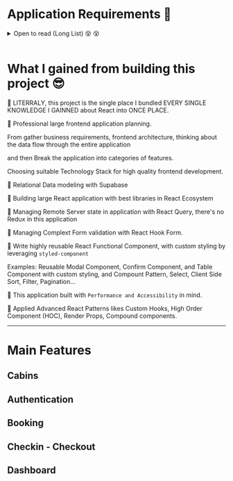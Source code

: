 # Application Requirements 👀

<details>

<summary>Open to read (Long List) 😵 😵</summary>

<br />

👉 This is the internal app of a Boutique Hotel, used like an internal tools for hotel Employees.
They NEED to logged into the application to Perform any tasks.

👉 New users can only be signed up from the inside the applications - to guarentee that only actual hotel employees can get Accounts.

👉 Needs a Table View with cabins, showing cabin photo, name, capacity, price, current discount...

👉 Users should be able to update or delete the cabin, and create the cabins (uploading cabin photo)

👉 Needs table view for all the bookings, showing Arrival, departure dates, status, and paid amount, as well as cabin and guest data.

👉 Booking status can be `Unconfirmed` (booked, but not checked in), `Checked in`, `Checked out`.
Booking table should be able to filter by these statuses.

👉 Other booking data incluese: number of guests, nights, guest observation, breakfast or not, breakfast price.

👉 Users should be able to delete, checkin, checkout a booking as the guest arrives (no editting necessary for now)

👉 Bookings may not have been paid yet, on guest arival. Thereby, on checkin, users need to accept payment (outside of the app scope), and then CONFIRM manually, payment has been received (inside the application)

👉 On Checkin, guest should have the ability to add breakfast for the entire stay, if they hadn't already.

👉 Guest data : fullname, email, national ID, nationality, country flag

---

👍 The initial app screen should be a dashboard, to display important information for the Last 7 days, 30, 90 days.

👉 A list of guest checking in and out on the current day. Users should be able to perform these tasks from here.

👉 Statistics on recent booking, sales, checkins, occupancy rate

👉 A chart showing all daily Hotel sales, showing both "total" and "extra" sales (extra sales - is only breakfast at the moment!)

👉 A chart showing statistics on stay durations, as this is an important metric for the hotel.

👍 Users should be able to define a few application-wide settings: price for breakfast, min max nights stay, max guest per booking

👍 App needs Dark Mode.

</details>

<br />

# What I gained from building this project 😎

🔵 LITERRALY, this project is the single place I bundled EVERY SINGLE KNOWLEDGE I GAINNED about React into ONCE PLACE.

🔵 Professional large frontend application planning.

From gather business requirements, frontend architecture, thinking about the data flow through the entire application

and then Break the application into categories of features.

Choosing suitable Technology Stack for high quality frontend development.

🔵 Relational Data modeling with Supabase

🔵 Building large React application with best libraries in React Ecosystem

🔵 Managing Remote Server state in application with React Query, there's no Redux in this application

🔵 Managing Complext Form validation with React Hook Form.

🔵 Write highly reusable React Functional Component, with custom styling by leveraging `styled-component`

Examples: Reusable Modal Component, Confirm Component, and Table Component with custom styling, and Compount Pattern, Select, Client Side Sort, Filter, Pagination...

🔵 This application built with `Performance and Accessibility` in mind.

🔵 Applied Advanced React Patterns likes Custom Hooks, High Order Component (HOC), Render Props, Compound components.

<hr />

# Main Features

## Cabins

## Authentication

## Booking

## Checkin - Checkout

## Dashboard
